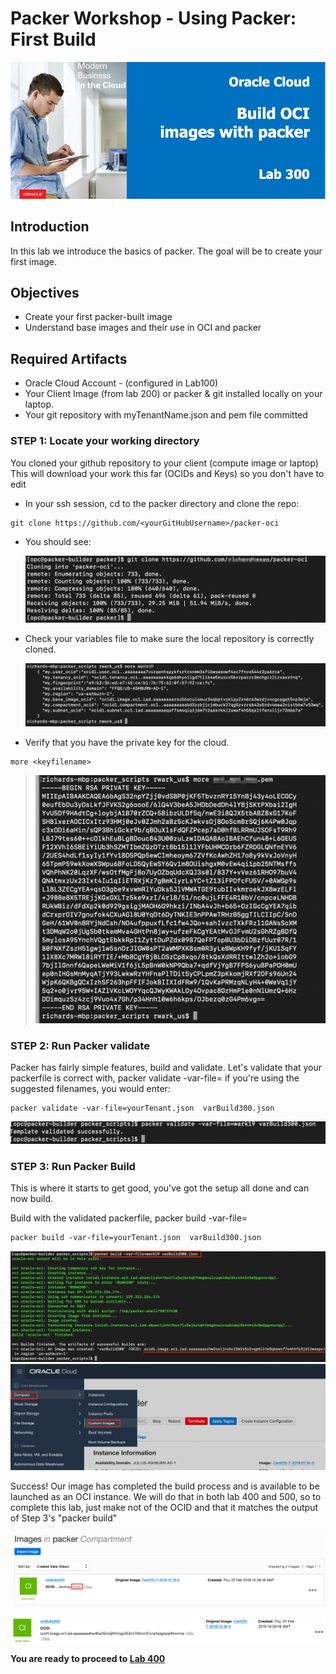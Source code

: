 # Packer Workshop - Using Packer:  First Build

![](images/WorkshopHeader/300.png)

## Introduction

In this lab we introduce the basics of packer. The goal will be to create your first image.

## Objectives

- Create your first packer-built image
- Understand base images and their use in OCI and packer

## Required Artifacts

- Oracle Cloud Account - (configured in Lab100)
- Your Client Image (from lab 200) or packer & git installed locally on your laptop.
- Your git repository with myTenantName.json and pem file committed 

### **STEP 1**: Locate your working directory

You cloned your github repository to your client (compute image or laptop)  This will download your work this far (OCIDs and Keys) so you don't have to edit 

- In your ssh session, cd to the packer directory and clone the repo:
```
git clone https://github.com/<yourGitHubUsername>/packer-oci
```
- You should see:

    ![](images/Lab300/1.png)

- Check your variables file to make sure the local repository is correctly cloned.

    ![](images/Lab300/2.png)

- Verify that you have the private key for the cloud.
```
more <keyfilename>
```
>    ![](images/Lab300/3.png)

### **STEP 2**: Run Packer validate

Packer has fairly simple features, build and validate.  Let's validate that your packerfile is correct with,
packer validate -var-file=<varfilename> <packerfile> if you're using the suggested filenames, you would enter:
```
packer validate -var-file=yourTenant.json  varBuild300.json
```

  ![](images/Lab300/4.png)

### **STEP 3**: Run Packer Build

This is where it starts to get good, you've got the setup all done and can now build.

Build with the validated packerfile, packer build -var-file=<varfilename> <packerfile> 

```
packer build -var-file=yourTenant.json  varBuild300.json
```
  ![](images/Lab300/5.png)
  ![](images/Lab300/6.png)

Success! Our image has completed the build process and is available to be launched as an OCI instance.  We will do that in both lab 400 and 500, so to complete this lab, just make not of the OCID and that it matches the output of Step 3's "packer build"

  ![](images/Lab300/7.png)

  ![](images/Lab300/7.1.png)
  

**You are ready to proceed to [Lab 400](Lab400.md)**
